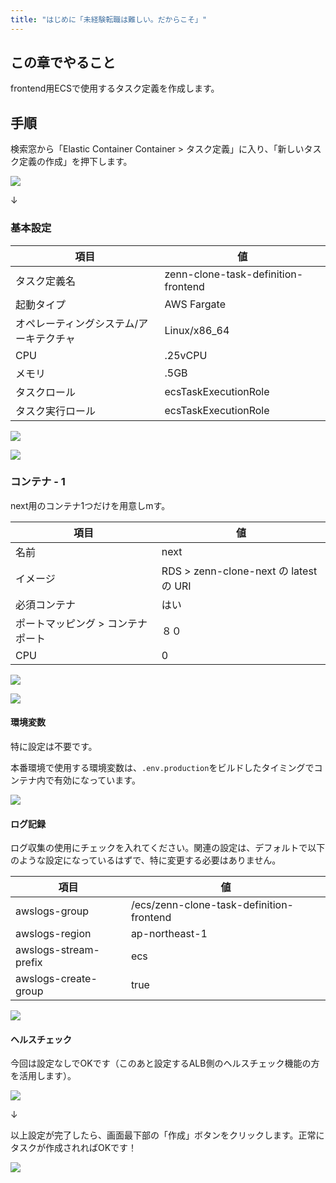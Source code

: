 ```yaml
---
title: "はじめに「未経験転職は難しい。だからこそ」"
---
```


## この章でやること

frontend用ECSで使用するタスク定義を作成します。

## 手順

検索窓から「Elastic Container Container > タスク定義」に入り、「新しいタスク定義の作成」を押下します。

![](https://storage.googleapis.com/zenn-user-upload/166c6325b53a-20230819.png)

↓

### 基本設定

|項目|値|
|---|---|
|タスク定義名|zenn-clone-task-definition-frontend|
|起動タイプ|AWS Fargate|
|オペレーティングシステム/アーキテクチャ|Linux/x86_64|
|CPU|.25vCPU|
|メモリ|.5GB|
|タスクロール|ecsTaskExecutionRole|
|タスク実行ロール|ecsTaskExecutionRole|


![](https://storage.googleapis.com/zenn-user-upload/cddb133e5d97-20230819.png)

![](https://storage.googleapis.com/zenn-user-upload/523989cb473e-20230819.png)

### コンテナ - 1

next用のコンテナ1つだけを用意しmす。

|項目|値|
|---|---|
|名前|next|
|イメージ|RDS > zenn-clone-next の latest の URI|
|必須コンテナ|はい|
|ポートマッピング > コンテナポート|８０|
|CPU|0|

![](https://storage.googleapis.com/zenn-user-upload/248c9c8427e5-20230822.png)

![](https://storage.googleapis.com/zenn-user-upload/fe201dbbe746-20230822.png)

#### 環境変数

特に設定は不要です。

本番環境で使用する環境変数は、`.env.production`をビルドしたタイミングでコンテナ内で有効になっています。

![](https://storage.googleapis.com/zenn-user-upload/472aaecc1c46-20230819.png)

#### ログ記録

ログ収集の使用にチェックを入れてください。関連の設定は、デフォルトで以下のような設定になっているはずで、特に変更する必要はありません。

|項目|値|
|---|---|
|awslogs-group|/ecs/zenn-clone-task-definition-frontend|
|awslogs-region|ap-northeast-1|
|awslogs-stream-prefix|ecs|
|awslogs-create-group|true|

![](https://storage.googleapis.com/zenn-user-upload/104cd6ad02ab-20230819.png)

#### ヘルスチェック

今回は設定なしでOKです（このあと設定するALB側のヘルスチェック機能の方を活用します）。

![](https://storage.googleapis.com/zenn-user-upload/92e61a13e910-20230822.png)

↓

以上設定が完了したら、画面最下部の「作成」ボタンをクリックします。正常にタスクが作成されればOKです！

![](https://storage.googleapis.com/zenn-user-upload/e53b276ff0ab-20230819.png)
